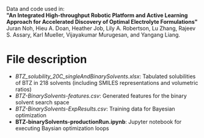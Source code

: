 Data and code used in:\
**"An Integrated High-throughput Robotic Platform and Active Learning Approach for Accelerated Discovery of Optimal Electrolyte Formulations"**\
Juran Noh, Hieu A. Doan, Heather Job, Lily A. Robertson, Lu Zhang, Rajeev S. Assary, Karl Mueller, Vijayakumar Murugesan, and Yangang Liang.
# File description
- _BTZ_solubility_20C_singleAndBinarySolvents.xlsx_: Tabulated solubilities of BTZ in 218 solvents (including SMILES representations and volumetric ratios)
- _BTZ-BinarySolvents-features.csv_: Generated features for the binary solvent search space
- _BTZ-BinarySolvents-ExpResults.csv_: Training data for Bayesian optimization
- **BTZ-binarySolvents-productionRun.ipynb**: Jupyter notebook for executing Baysian optimization loops
